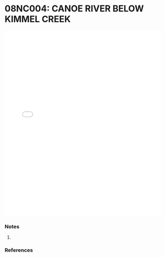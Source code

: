 # 08NC004: CANOE RIVER BELOW KIMMEL CREEK

<iframe src="/distribution_estimation/_static/stations/08NC004_fdc.html" width="100%" height="600" frameborder="0"></iframe>

### Notes
1. 

### References


